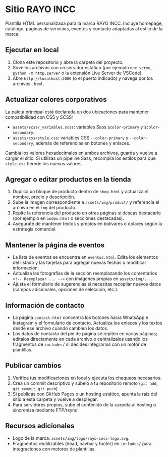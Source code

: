 # Sitio RAYO INCC

Plantilla HTML personalizada para la marca RAYO INCC. Incluye homepage, catálogo, páginas de servicios, eventos y contacto adaptadas al estilo de la marca.

## Ejecutar en local

1. Clona este repositorio y abre la carpeta del proyecto.
2. Sirve los archivos con un servidor estático (por ejemplo `npx serve`, `python -m http.server` o la extensión Live Server de VSCode).
3. Abre `http://localhost:3000` (o el puerto indicado) y navega por los archivos `.html`.

## Actualizar colores corporativos

La paleta principal está declarada en dos ubicaciones para mantener compatibilidad con CSS y SCSS:

- `assets/scss/_variables.scss`: variables Sass `$color-primary` y `$color-secondary`.
- `assets/css/style.css`: variables CSS `--color-primary` y `--color-secondary`, además de referencias en botones y enlaces.

Cambia los valores hexadecimales en ambos archivos, guarda y vuelve a cargar el sitio. Si utilizas un pipeline Sass, recompila los estilos para que `style.css` herede los nuevos valores.

## Agregar o editar productos en la tienda

1. Duplica un bloque de producto dentro de `shop.html` y actualiza el nombre, precio y descripción.
2. Sube la imagen correspondiente a `assets/img/product/` y referencia el archivo en el `img` del producto.
3. Repite la referencia del producto en otras páginas si deseas destacarlo (por ejemplo en `index.html` o secciones destacadas).
4. Asegúrate de mantener textos y precios en bolívares o dólares según la estrategia comercial.

## Mantener la página de eventos

- La lista de eventos se encuentra en `eventos.html`. Edita los elementos del listado y las tarjetas para agregar nuevas fechas o modificar información.
- Actualiza las fotografías de la sección reemplazando los comentarios `<!-- Reemplazar ... -->` con imágenes propias en `assets/img/...`.
- Ajusta el formulario de sugerencias si necesitas recopilar nuevos datos (campos adicionales, opciones de selección, etc.).

## Información de contacto

- La página `contact.html` concentra los botones hacia WhatsApp e Instagram y el formulario de contacto. Actualiza los enlaces y los textos desde ese archivo cuando cambien los datos.
- Los datos de contacto del pie de página se repiten en varias páginas; edítalos directamente en cada archivo o centralízalos usando los fragmentos de `includes/` si decides integrarlos con un motor de plantillas.

## Publicar cambios

1. Verifica tus modificaciones en local y ejecuta los chequeos necesarios.
2. Crea un commit descriptivo y súbelo a tu repositorio remoto (`git add`, `git commit`, `git push`).
3. Si publicas con GitHub Pages o un hosting estático, apunta la raíz del sitio a esta carpeta y vuelve a desplegar.
4. Para servidores propios, sube el contenido de la carpeta al hosting o sincroniza mediante FTP/rsync.

## Recursos adicionales

- Logo de la marca: `assets/img/logo/rayo-incc-logo.svg`.
- Fragmentos reutilizables (head, navbar y footer) en `includes/` para integraciones con motores de plantillas.
